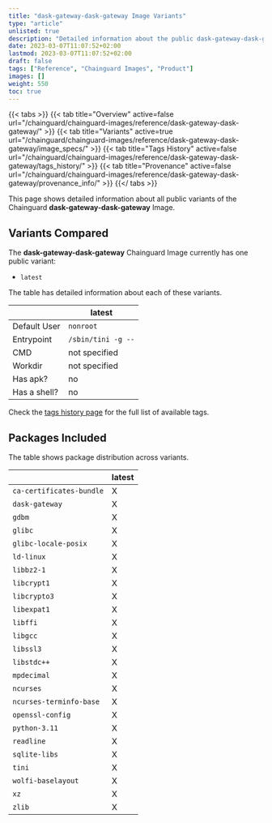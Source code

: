 ```yaml
---
title: "dask-gateway-dask-gateway Image Variants"
type: "article"
unlisted: true
description: "Detailed information about the public dask-gateway-dask-gateway Chainguard Image variants"
date: 2023-03-07T11:07:52+02:00
lastmod: 2023-03-07T11:07:52+02:00
draft: false
tags: ["Reference", "Chainguard Images", "Product"]
images: []
weight: 550
toc: true
---
```


{{< tabs >}}
{{< tab title="Overview" active=false url="/chainguard/chainguard-images/reference/dask-gateway-dask-gateway/" >}}
{{< tab title="Variants" active=true url="/chainguard/chainguard-images/reference/dask-gateway-dask-gateway/image_specs/" >}}
{{< tab title="Tags History" active=false url="/chainguard/chainguard-images/reference/dask-gateway-dask-gateway/tags_history/" >}}
{{< tab title="Provenance" active=false url="/chainguard/chainguard-images/reference/dask-gateway-dask-gateway/provenance_info/" >}}
{{</ tabs >}}

This page shows detailed information about all public variants of the Chainguard **dask-gateway-dask-gateway** Image.

## Variants Compared
The **dask-gateway-dask-gateway** Chainguard Image currently has one public variant: 

- `latest`

The table has detailed information about each of these variants.

|              | latest             |
|--------------|--------------------|
| Default User | `nonroot`          |
| Entrypoint   | `/sbin/tini -g --` |
| CMD          | not specified      |
| Workdir      | not specified      |
| Has apk?     | no                 |
| Has a shell? | no                 |

Check the [tags history page](/chainguard/chainguard-images/reference/dask-gateway-dask-gateway/tags_history/) for the full list of available tags.

## Packages Included
The table shows package distribution across variants.

|                          | latest |
|--------------------------|--------|
| `ca-certificates-bundle` | X      |
| `dask-gateway`           | X      |
| `gdbm`                   | X      |
| `glibc`                  | X      |
| `glibc-locale-posix`     | X      |
| `ld-linux`               | X      |
| `libbz2-1`               | X      |
| `libcrypt1`              | X      |
| `libcrypto3`             | X      |
| `libexpat1`              | X      |
| `libffi`                 | X      |
| `libgcc`                 | X      |
| `libssl3`                | X      |
| `libstdc++`              | X      |
| `mpdecimal`              | X      |
| `ncurses`                | X      |
| `ncurses-terminfo-base`  | X      |
| `openssl-config`         | X      |
| `python-3.11`            | X      |
| `readline`               | X      |
| `sqlite-libs`            | X      |
| `tini`                   | X      |
| `wolfi-baselayout`       | X      |
| `xz`                     | X      |
| `zlib`                   | X      |

